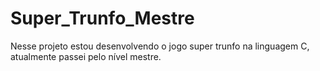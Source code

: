 # Super_Trunfo_Mestre

Nesse projeto estou desenvolvendo o jogo super trunfo na linguagem C, atualmente passei pelo nível mestre.
